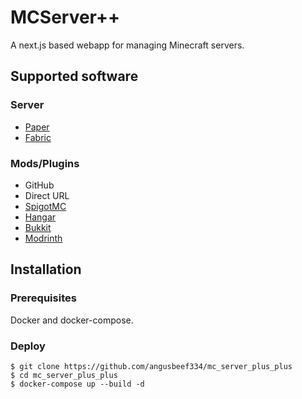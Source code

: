 # MCServer++
A next.js based webapp for managing Minecraft servers.

## Supported software
### Server
* [Paper](https://papermc.io)
* [Fabric](https://fabricmc.net)

### Mods/Plugins
* GitHub
* Direct URL
* [SpigotMC](https://spigotmc.org/resources)
* [Hangar](https://hangar.papermc.io/)
* [Bukkit](https://dev.bukkit.org)
* [Modrinth](https://modrinth.com)

## Installation
### Prerequisites
Docker and docker-compose.

### Deploy
```
$ git clone https://github.com/angusbeef334/mc_server_plus_plus
$ cd mc_server_plus_plus
$ docker-compose up --build -d
```
